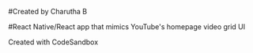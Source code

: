 #Created by Charutha B

#React Native/React app that mimics YouTube's homepage video grid UI 

Created with CodeSandbox

